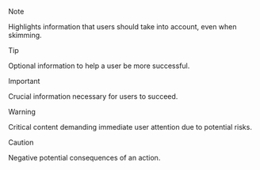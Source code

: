 
> [!NOTE]  
> Highlights information that users should take into account, even when skimming.

> [!TIP]
> Optional information to help a user be more successful.


> [!IMPORTANT]  
> Crucial information necessary for users to succeed.


> [!WARNING]  
> Critical content demanding immediate user attention due to potential risks.


> [!CAUTION]
> Negative potential consequences of an action.

